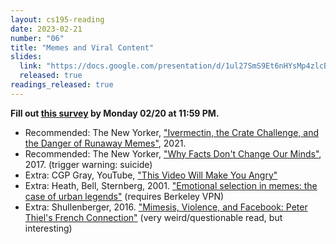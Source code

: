 ```yaml
---
layout: cs195-reading
date: 2023-02-21
number: "06"
title: "Memes and Viral Content"
slides:
  link: "https://docs.google.com/presentation/d/1ul27SmS9Et6nHYsMp4zlcBAhT3TpnhDjYAu9X8gyCgU/edit"
  released: true
readings_released: true
---
```


**Fill out [this survey][l06_form] by Monday 02/20 at 11:59 PM.**

* Recommended: The New Yorker, ["Ivermectin, the Crate Challenge, and the Danger of Runaway Memes"](https://www.newyorker.com/culture/infinite-scroll/ivermectin-the-crate-challenge-and-the-danger-of-runaway-memes), 2021.
* Recommended: The New Yorker, ["Why Facts Don't Change Our Minds"](https://www.newyorker.com/magazine/2017/02/27/why-facts-dont-change-our-minds), 2017. (trigger warning: suicide)
* Extra: CGP Gray, YouTube, ["This Video Will Make You Angry"](https://www.youtube.com/watch?v=rE3j_RHkqJc)
* Extra: Heath, Bell, Sternberg, 2001. ["Emotional selection in memes: the case of urban legends"](https://psycnet.apa.org/record/2001-05428-005) (requires Berkeley VPN)
* Extra: Shullenberger, 2016. ["Mimesis, Violence, and Facebook: Peter Thiel's French Connection"](https://thesocietypages.org/cyborgology/2016/08/13/mimesis-violence-and-facebook-peter-thiels-french-connection-full-essay/) (very weird/questionable read, but interesting)

[l06_form]: https://docs.google.com/forms/d/e/1FAIpQLSfFnrAKMFN8T8Hp0-eKu1cEms5RYLKsThZFXWlY768uQ6jYyw/viewform
